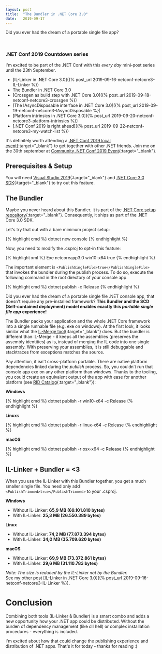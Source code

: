 ```yaml
---
layout: post
title:  "The Bundler in .NET Core 3.0"
date:   2019-09-17
---
```


<p class="intro">
    <span class="dropcap">D</span>id you ever had the dream of a portable single file app?
</p>

<br/>

### .NET Conf 2019 Countdown series

I'm excited to be part of the .NET Conf with this *every day* mini-post series until the 23th September.

* [IL-Linker in .NET Core 3.0]({% post_url 2019-09-16-netconf-netcore3-IL-Linker %})
* The Bundler in .NET Core 3.0
* [Crossgen as build step with .NET Core 3.0]({% post_url 2019-09-18-netconf-netcore3-crossgen %})
* [The IAsyncDisposable interface in .NET Core 3.0]({% post_url 2019-09-19-netconf-netcore3-IAsyncDisposable %})
* [Platform intrinsics in .NET Core 3.0]({% post_url 2019-09-20-netconf-netcore3-platform-intrinsics %})
* [.NET Conf 2019 is right ahead]({% post_url 2019-09-22-netconf-netcore3-my-watch-list %})

It's definitely worth attending a [.NET Conf 2019 local event](https://www.dotnetconf.net/local-events){:target="_blank"} to get together with other .NET friends.
Join me on the 30th september at [Community .NET Conf 2019 Event](https://www.meetup.com/de-DE/Basel-NET-User-Group/events/264124718/){:target="_blank"}.

## Prerequisites & Setup

You will need [Visual Studio 2019](https://visualstudio.microsoft.com/vs/preview/){:target="_blank"} and [.NET Core 3.0 SDK](https://dotnet.microsoft.com/download/dotnet-core/3.0){:target="_blank"} to try out this feature.

## The Bundler

Maybe you never heard about this Bundler. It is part of the [.NET Core setup repository](https://github.com/dotnet/core-setup/tree/master/src/managed/Microsoft.NET.HostModel/Bundle){:target="_blank"}. Consequently, it ships as part of the .NET Core 3.0 SDK.

Let's try that out with a bare minimum project setup:

{% highlight cmd %}
    dotnet new console
{% endhighlight %}

Now, you need to modify the .csproj to opt-in this feature:

{% highlight xml %}
<Project Sdk="Microsoft.NET.Sdk">
  <PropertyGroup>
    <OutputType>Exe</OutputType>
    <TargetFramework>netcoreapp3.0</TargetFramework>
    <RuntimeIdentifier>win10-x64</RuntimeIdentifier>
    <PublishSingleFile>true</PublishSingleFile>
  </PropertyGroup>
</Project>
{% endhighlight %}

The important element is `<PublishSingleFile>true</PublishSingleFile>` that invokes the bundler during the publish process.
To do so, execute the following command in the root directory of your console app:

{% highlight cmd %}
    dotnet publish -c Release
{% endhighlight %}

Did you ever had the dream of a portable single file .NET console app, that doesn't require any pre-installed framework?
**This Bundler and the SCD (Self-contained deployment) model enables exactly this *portable single file app* experience!**

The Bundler packs your application and the whole .NET Core framework into a single runnable file (e.g. exe on windows).
At the first look, it looks similar what the [IL-Merge tool](https://github.com/dotnet/ILMerge){:target="_blank"} does.
But the bundler is different than IL-Merge - it keeps all the assemblies (preserves the assembly identities) as is, instead of merging the IL code into one single assembly. With preserving your assemblies, it is still debuggable and stacktraces from exceptions matches the source. 

Pay attention, it isn't cross-platform portable. There are native platform dependencies linked during the *publish* process. 
So, you couldn't run that console app exe on any other platform than windows.
Thanks to the tooling, you could create an equivalent output of the app with ease for another platform (see [RID Catalog](https://docs.microsoft.com/en-us/dotnet/core/rid-catalog){:target="_blank"}):

**Windows**

{% highlight cmd %}
    dotnet publish -r win10-x64 -c Release
{% endhighlight %}

**Linux**s

{% highlight cmd %}
    dotnet publish -r linux-x64 -c Release
{% endhighlight %}

**macOS**

{% highlight cmd %}
    dotnet publish -r osx-x64 -c Release
{% endhighlight %}

## IL-Linker + Bundler = <3

When you use the IL-Linker with this Bundler together, you get a much smaller single file.
You need only add `<PublishTrimmed>true</PublishTrimmed>` to your .csproj.

**Windows**

* Without IL-Linker: **65,9 MB (69.101.810 bytes)**
* With IL-Linker: **25,3 MB (26.550.389 bytes)**

**Linux**

* Without IL-Linker: **74,2 MB (77.873.394 bytes)**
* With IL-Linker: **34,0 MB (35.709.620 bytes)**

**macOS**

* Without IL-Linker: **69,9 MB (73.372.861 bytes)**
* With IL-Linker: **29,6 MB (31.110.783 bytes)**

*Note: The size is reduced by the IL-Linker not by the Bundler.* <br/>
See my other post [IL-Linker in .NET Core 3.0]({% post_url 2019-09-16-netconf-netcore3-IL-Linker %}).

# Conclusion

Combining both tools (IL-Linker & Bundler) is a smart combo and adds a new opportunity how your .NET app could be distributed.
Without the burden of dependency management (like dll hell) or complex installation procedures - everything is included.

I'm excited about how that could change the publishing experience and distribution of .NET apps.
That's it for today - thanks for reading :)
